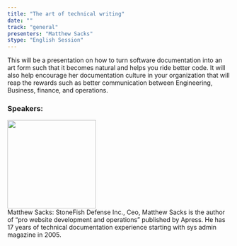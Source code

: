 ```yaml
---
title: "The art of technical writing"
date: "" 
track: "general"
presenters: "Matthew Sacks"
stype: "English Session"
---
```

This will be a presentation on how to turn software documentation into an art form such that it becomes natural and helps you ride better code. It will also help encourage her documentation culture in your organization that will reap the rewards such as better communication between Engineering, Business, finance, and operations.
 ### Speakers: 
 <img src="images/speaker/1224.png" width="200" /><br>Matthew Sacks: StoneFish Defense Inc., Ceo, Matthew Sacks is the author of “pro website development and operations” published by Apress. He has 17 years of technical documentation experience starting with sys admin magazine in 2005.

 